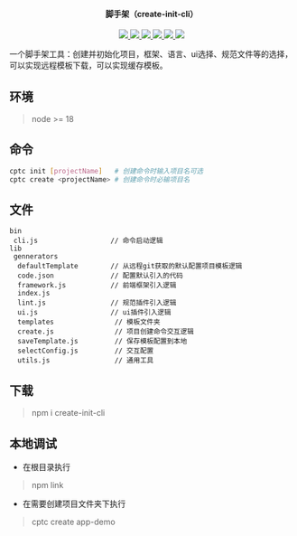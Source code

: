 <h4 align="center">脚手架（create-init-cli）</h4>
<p align="center">
    <a href="https://github.com/chalk/chalk" target="_blank">
    <img src="https://img.shields.io/badge/chalk-%5E4.1.2-8A2BE2">
    </a>
    <a href="" target="_blank">
    <img src="https://img.shields.io/badge/child__process-%5E1.0.2-8A2BE2">
    </a>
    <a href="https://github.com/tj/commander.js" target="_blank">
    <img src="https://img.shields.io/badge/commander-%5E10.0.1-8A2BE2">
    </a>
    <a href="gitlab:flippidippi/download-git-repo" target="_blank">
    <img src="https://img.shields.io/badge/download--git--repo-%5E3.0.2-8A2BE2">
    </a>
    <a href="https://github.com/SBoudrias/Inquirer.js" target="_blank">
    <img src="https://img.shields.io/badge/inquirer-%5E8.2.6-8A2BE2">
    </a>
    <a href="https://github.com/sindresorhus/ora" target="_blank">
    <img src="https://img.shields.io/badge/ora-%5E5.4.1-8A2BE2">
    </a>
</p>

一个脚手架工具：创建并初始化项目，框架、语言、ui选择、规范文件等的选择，可以实现远程模板下载，可以实现缓存模板。
## 环境
> node >= 18
## 命令
```bash
cptc init [projectName]   # 创建命令时输入项目名可选
cptc create <projectName> # 创建命令时必输项目名
```
## 文件
```
bin
 cli.js                  // 命令启动逻辑
lib
 gennerators
  defaultTemplate        // 从远程git获取的默认配置项目模板逻辑
  code.json              // 配置默认引入的代码
  framework.js           // 前端框架引入逻辑
  index.js
  lint.js                // 规范插件引入逻辑
  ui.js                  // ui插件引入逻辑
  templates               // 模板文件夹
  create.js               // 项目创建命令交互逻辑
  saveTemplate.js         // 保存模板配置到本地
  selectConfig.js         // 交互配置
  utils.js                // 通用工具
```
## 下载
> npm i create-init-cli
## 本地调试
- 在根目录执行
> npm link
- 在需要创建项目文件夹下执行
> cptc create app-demo
